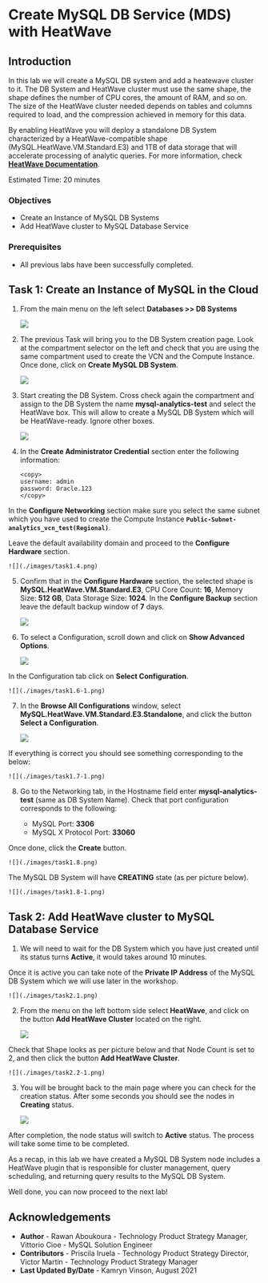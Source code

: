 # Create MySQL DB Service (MDS) with HeatWave 

## Introduction

In this lab we will create a MySQL DB system and add a heatewave cluster to it. The DB System and HeatWave cluster must use the same shape, the shape defines the number of CPU cores, the amount of RAM, and so on. The size of the HeatWave cluster needed depends on tables and columns required to load, and the compression achieved in memory for this data.

 By enabling HeatWave you will deploy a standalone DB System characterized by a HeatWave-compatible shape (MySQL.HeatWave.VM.Standard.E3) and 1TB of data storage that will accelerate processing of analytic queries. For more information, check **[HeatWave Documentation](https://docs.oracle.com/en-us/iaas/mysql-database/doc/heatwave1.html#GUID-9401C69A-B379-48EB-B96C-56462C23E4FD)**. 

Estimated Time: 20 minutes

### Objectives

-  Create an Instance of MySQL DB Systems
-  Add HeatWave cluster to MySQL Database Service

### Prerequisites

  - All previous labs have been successfully completed.


## Task 1: Create an Instance of MySQL in the Cloud

1. From the main menu on the left select **Databases >> DB Systems**
  
    ![](./images/task1.1.png)

2. The previous Task will bring you to the DB System creation page. 
Look at the compartment selector on the left and check that you are using the same compartment used to create the VCN and the Compute Instance. Once done, click on **Create MySQL DB System**.

    ![](./images/task1.2.png)

3. Start creating the DB System. Cross check again the compartment and assign to the DB System the name **mysql-analytics-test** and select the HeatWave box. This will allow to create a MySQL DB System which will be HeatWave-ready. Ignore other boxes.
  
    ![](./images/task1.3.png)

4. In the **Create Administrator Credential** section enter the following information:
  
    ```
    <copy>
    username: admin
    password: Oracle.123
    </copy>
    ```
  In the **Configure Networking** section make sure you select the same subnet which you have used to create the Compute Instance **`Public-Subnet-analytics_vcn_test(Regional)`**.

  Leave the default availability domain and proceed to the **Configure Hardware** section.
 
    ![](./images/task1.4.png)

5. Confirm that in the **Configure Hardware** section, the selected shape is **MySQL.HeatWave.VM.Standard.E3**, CPU Core Count: **16**, Memory Size: **512 GB**, Data Storage Size: **1024**.
  In the **Configure Backup** section leave the default backup window of **7** days.

    ![](./images/task1.5.png)

6. To select a Configuration, scroll down and click on **Show Advanced Options**. 
  
    ![](./images/task1.6.png)


  In the Configuration tab click on **Select Configuration**. 

    ![](./images/task1.6-1.png)

7. In the **Browse All Configurations** window, select **MySQL.HeatWave.VM.Standard.E3.Standalone**, and click the button **Select a Configuration**. 

    ![](./images/task1.7.png)

  If everything is correct you should see something corresponding to the below:

    ![](./images/task1.7-1.png)

8. Go to the Networking tab, in the Hostname field enter **mysql-analytics-test** (same as DB System Name). Check that port configuration corresponds to the following:

    - MySQL Port: **3306**
    - MySQL X Protocol Port: **33060**
      
  Once done, click the **Create** button.

    ![](./images/task1.8.png)


  The MySQL DB System will have **CREATING** state (as per picture below). 
  
    ![](./images/task1.8-1.png)


## Task 2: Add HeatWave cluster to MySQL Database Service

1. We will need to wait for the DB System which you have just created until its status turns  **Active**, it would takes around 10 minutes.

 Once it is active you can take note of the **Private IP Address** of the MySQL DB System which we will use later in the workshop.

    ![](./images/task2.1.png)

2. From the menu on the left bottom side select **HeatWave**, and click on the button **Add HeatWave Cluster** located on the right.
  
    ![](./images/task2.2.png)

  Check that Shape looks as per picture below and that Node Count is set to 2, and then click the button **Add HeatWave Cluster**.

    ![](./images/task2.2-1.png)

3. You will be brought back to the main page where you can check for the creation status. After some seconds you should see the nodes in **Creating** status.
  
    ![](./images/task2.3.png)

  After completion, the node status will switch to **Active** status. The process will take some time to be completed. 


As a recap, in this lab we have created a MySQL DB System node includes a HeatWave plugin that is responsible for cluster management, query scheduling, and returning query results to the MySQL DB System. 
 
Well done, you can now proceed to the next lab!



## Acknowledgements
- **Author** - Rawan Aboukoura - Technology Product Strategy Manager, Vittorio Cioe - MySQL Solution Engineer
- **Contributors** - Priscila Iruela - Technology Product Strategy Director, Victor Martin - Technology Product Strategy Manager 
- **Last Updated By/Date** - Kamryn Vinson, August 2021